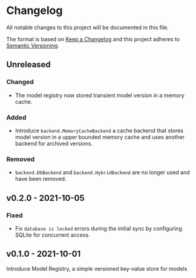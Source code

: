 # Changelog

All notable changes to this project will be documented in this file.

The format is based on [Keep a Changelog](http://keepachangelog.com/en/1.0.0/)
and this project adheres to [Semantic Versioning](http://semver.org/spec/v2.0.0.html).

## Unreleased

### Changed

- The model registry now stored transient model version in a memory cache.

### Added

- Introduce `backend.MemoryCacheBackend` a cache backend that stores model version in a upper bounded memory cache and uses another backend for archived versions.

### Removed

- `backend.DbBackend` and `backend.HybridBackend` are no longer used and have been removed.

## v0.2.0 - 2021-10-05

### Fixed

- Fix `database is locked` errors during the initial sync by configuring SQLite for concurrent access.

## v0.1.0 - 2021-10-01

Introduce Model Registry, a simple versioned key-value store for models
